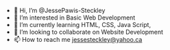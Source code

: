 - 👋 Hi, I’m @JessePawis-Steckley
- 👀 I’m interested in Basic Web Development
- 🌱 I’m currently learning HTML, CSS, Java Script,
- 💞️ I’m looking to collaborate on Website Development
- 📫 How to reach me jessesteckley@yahoo.ca

<!---
JessePawis-Steckley/JessePawis-Steckley is a ✨ special ✨ repository because its `README.md` (this file) appears on your GitHub profile.
You can click the Preview link to take a look at your changes.
--->
